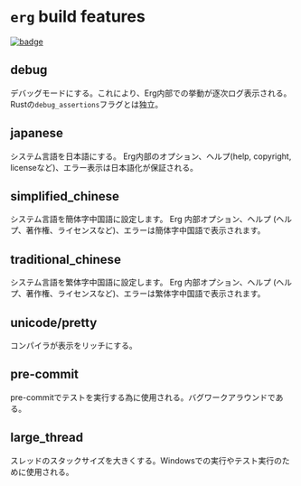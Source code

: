 # `erg` build features

[![badge](https://img.shields.io/endpoint.svg?url=https%3A%2F%2Fgezf7g7pd5.execute-api.ap-northeast-1.amazonaws.com%2Fdefault%2Fsource_up_to_date%3Fowner%3Derg-lang%26repos%3Derg%26ref%3Dmain%26path%3Ddoc/EN/dev_guide/build_features.md%26commit_hash%3D06f8edc9e2c0cee34f6396fd7c64ec834ffb5352)](https://gezf7g7pd5.execute-api.ap-northeast-1.amazonaws.com/default/source_up_to_date?owner=erg-lang&repos=erg&ref=main&path=doc/EN/dev_guide/build_features.md&commit_hash=06f8edc9e2c0cee34f6396fd7c64ec834ffb5352)

## debug

デバッグモードにする。これにより、Erg内部での挙動が逐次ログ表示される。
Rustの`debug_assertions`フラグとは独立。

## japanese

システム言語を日本語にする。
Erg内部のオプション、ヘルプ(help, copyright, licenseなど)、エラー表示は日本語化が保証される。

## simplified_chinese

システム言語を簡体字中国語に設定します。
Erg 内部オプション、ヘルプ (ヘルプ、著作権、ライセンスなど)、エラーは簡体字中国語で表示されます。

## traditional_chinese

システム言語を繁体字中国語に設定します。
Erg 内部オプション、ヘルプ (ヘルプ、著作権、ライセンスなど)、エラーは繁体字中国語で表示されます。

## unicode/pretty

コンパイラが表示をリッチにする。

## pre-commit

pre-commitでテストを実行する為に使用される。バグワークアラウンドである。

## large_thread

スレッドのスタックサイズを大きくする。Windowsでの実行やテスト実行のために使用される。
